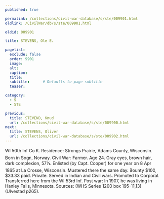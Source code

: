 ```yaml
---
published: true

permalink: /collections/civil-war-database/s/ste/009901.html
oldlink: /CivilWar/db/s/ste/009901.html

oldid: 009901

title: STEVENS, Ole E.

pagelist:
  exclude: false
  order: 9901
  image: 
  alt:
  caption:
  title:
  subtitle:      # Defaults to page subtitle
  teaser:

category: 
  - S 
  - STE

previous:
  title: STEVEND, Knud
  url: /collections/civil-war-database/s/ste/009900.html  
next:
  title: STEVENS, Oliver
  url: /collections/civil-war-database/s/ste/009902.html   
---
```

WI 50th Inf Co K. Residence: Strong&#146;s Prairie, Adams County, Wisconsin. Born in Sogn, Norway. Civil War: Farmer. Age 24. Gray eyes, brown hair, dark complexion, 5&#146;7&frac12;&#148;. Enlisted (by Capt. Cooper) for one year on 8 Apr 1865 at La Crosse, Wisconsin. Mustered there the same day. Bounty $100, $33.33 paid. Private. Served in Indian and Civil wars. Promoted to Corporal. Transferred here from the WI 53rd Inf. Post war: In 1907, he was living in Hanley Falls, Minnesota. Sources: (WHS Series 1200 box 195-11,13) (Ulvestad p265).